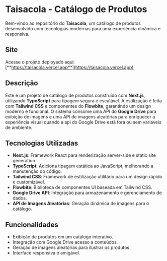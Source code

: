 # Taisacola - Catálogo de Produtos

Bem-vindo ao repositório do **Taisacola**, um catálogo de produtos desenvolvido com tecnologias modernas para uma experiência dinâmica e responsiva.

## Site
Acesse o projeto deployado aqui:  
[**https://taisacola.vercel.app**](https://taisacola.vercel.app)

## Descrição
Este é um projeto de catálogo de produtos construído com **Next.js**, utilizando **TypeScript** para tipagem segura e escalável. A estilização é feita com **Tailwind CSS** e componentes do **Flowbite**, garantindo um design moderno e funcional. O sistema consome uma API do **Google Drive** para exibição de imagens e uma API de imagens aleatórias para enriquecer a experiência visual quando a api do Google Drive está fora ou sem variaveis de ambiente.

## Tecnologias Utilizadas
- **Next.js**: Framework React para renderização server-side e static site generation.
- **TypeScript**: Adiciona tipagem estática ao JavaScript, melhorando a manutenção do código.
- **Tailwind CSS**: Framework de estilização utilitário para um design rápido e customizável.
- **Flowbite**: Biblioteca de componentes UI baseada em Tailwind CSS.
- **Google Drive API**: Integração para armazenamento e gerenciamento de dados.
- **API de Imagens Aleatórias**: Geração dinâmica de imagens para o catálogo.

## Funcionalidades
- Exibição de produtos em um catálogo interativo.
- Integração com Google Drive acesso a conteúdos.
- Geração de imagens aleatórias para ilustrar os produtos.
- Interface responsiva e amigável.
